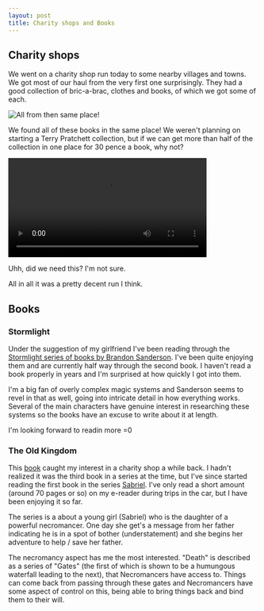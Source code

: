 ```yaml
---
layout: post
title: Charity shops and Books
---
```


[terry_pratchett]: /assets/blog/2021-06-05/terry_pratchett.JPG

## Charity shops

We went on a charity shop run today to some nearby villages and towns. We got most of our haul from the very first one surprisingly. They had a good collection of bric-a-brac, clothes and books, of which we got some of each.

![All from then same place!][terry_pratchett]

We found all of these books in the same place! We weren't planning on starting a Terry Pratchett collection, but if we can get more than half of the collection in one place for 30 pence a book, why not?

<video width=400 controls>
 <source src="/assets/blog/2021-06-05/eggs.mp4" type="video/mp4">
 Your browser does not support the video tag.
</video>

Uhh, did we need this? I'm not sure.

All in all it was a pretty decent run I think.

## Books

### Stormlight

Under the suggestion of my girlfriend I've been reading through the [Stormlight series of books by Brandon Sanderson](https://www.goodreads.com/series/49075). I've been quite enjoying them and are currently half way through the second book. I haven't read a book properly in years and I'm surprised at how quickly I got into them.

I'm a big fan of overly complex magic systems and Sanderson seems to revel in that as well, going into intricate detail in how everything works. Several of the main characters have genuine interest in researching these systems so the books have an excuse to write about it at length.

I'm looking forward to readin more =0

### The Old Kingdom

This [book](https://www.goodreads.com/book/show/334643.Abhorsen?from_search=true&from_srp=true&qid=K77o5pWX3U&rank=2) caught my interest in a charity shop a while back. I hadn't realized it was the third book in a series at the time, but I've since started reading the first book in the series [Sabriel](https://www.goodreads.com/book/show/518848.Sabriel). I've only read a short amount (around 70 pages or so) on my e-reader during trips in the car, but I have been enjoying it so far.

The series is a about a young girl (Sabriel) who is the daughter of a powerful necromancer. One day she get's a message from her father indicating he is in a spot of bother (understatement) and she begins her adventure to help / save her father.

The necromancy aspect has me the most interested. "Death" is described as a series of "Gates" (the first of which is shown to be a humungous waterfall leading to the next), that Necromancers have access to. Things can come back from passing through these gates and Necromancers have some aspect of control on this, being able to bring things back and bind them to their will.
